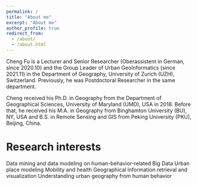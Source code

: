 ```yaml
---
permalink: /
title: "About me"
excerpt: "About me"
author_profile: true
redirect_from: 
  - /about/
  - /about.html
---
```


Cheng Fu is a Lecturer and Senior Researcher (Oberassistent in German, since 2020.10) and the Group Leader of Urban GeoInformatics (since 2021.11) in the Department of Geography, University of Zurich (UZH), Switzerland. Previously, he was Postdoctoral Researcher in the same department.

Cheng received his Ph.D. in Geography from the Department of Geographical Sciences, University of Maryland (UMD), USA in 2018. Before that, he received his M.A. in Geography from Binghamton University (BU), NY, USA and B.S. in Remote Sensing and GIS from Peking University (PKU), Beijing, China.

Research interests
======
Data mining and data modeling on human-behavior-related Big Data
Urban place modeling
Mobility and health
Geographical information retrieval and visualization
Understanding urban geography from human behavior

